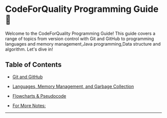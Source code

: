 # CodeForQuality Programming Guide 🚀

Welcome to the CodeForQuality Programming Guide! This guide covers a range of topics from version control with Git and GitHub to programming languages and memory management,Java programming,Data structure and algorithm. Let's dive in!

## Table of Contents

- [Git and GitHub](https://github.com/rahullraghuwanshi/CodeForQuality/blob/main/src/main/java/org/example/git_and_github/GitAndGithub.md)
- [Languages, Memory Management, and Garbage Collection](https://github.com/rahullraghuwanshi/CodeForQuality/blob/main/src/main/java/org/example/languages_memory_management/LanguagesAndMemoryManagement.md)
- [Flowcharts & Pseudocode](https://github.com/rahullraghuwanshi/CodeForQuality/blob/main/src/main/java/org/example/flowcharts_and_pseudocode/FlowchartsAndPseudocode.md)

- [For More Notes: ](https://github.com/rahullraghuwanshi/CodeForQuality/blob/main/src/main/java/org/example/flowcharts_and_pseudocode/FlowchartsAndPseudocode.md)

---

